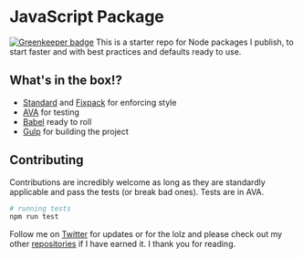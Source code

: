 # JavaScript Package

[![Greenkeeper badge](https://badges.greenkeeper.io/andrejewski/js-package.svg)](https://greenkeeper.io/)
This is a starter repo for Node packages I publish, to start faster and with best practices and defaults ready to use.

## What's in the box!?
- [Standard](https://github.com/feross/standard) and [Fixpack](https://github.com/henrikjoreteg/fixpack) for enforcing style
- [AVA](https://github.com/avajs/ava) for testing
- [Babel](https://babeljs.io/) ready to roll
- [Gulp](https://github.com/gulpjs/gulp) for building the project

## Contributing
Contributions are incredibly welcome as long as they are standardly applicable and pass the tests (or break bad ones). Tests are in AVA.

```bash
# running tests
npm run test
```

Follow me on [Twitter](https://twitter.com/compooter) for updates or for the lolz and please check out my other [repositories](https://github.com/andrejewski) if I have earned it. I thank you for reading.
